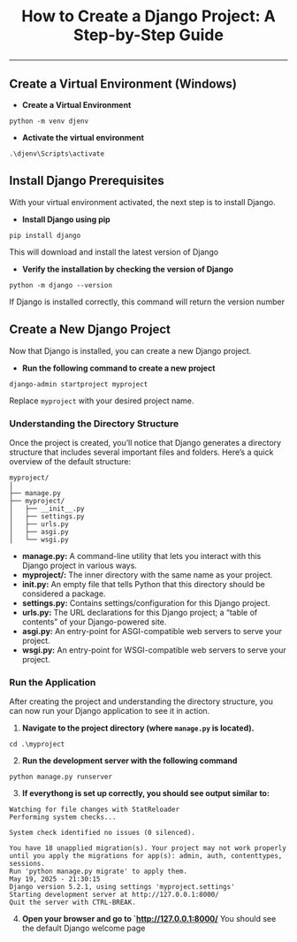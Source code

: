 # <p align="center">How to Create a Django Project: A Step-by-Step Guide</p>
---

## Create a Virtual Environment (Windows)
* **Create a Virtual Environment**
```
python -m venv djenv
```
* **Activate the virtual environment**
```
.\djenv\Scripts\activate
```
## Install Django Prerequisites
With your virtual environment activated, the next step is to install Django.
* **Install Django using pip**
```
pip install django
```
This will download and install the latest version of Django
* **Verify the installation by checking the version of Django**
```
python -m django --version
```
If Django is installed correctly, this command will return the version number

## Create a New Django Project
Now that Django is installed, you can create a new Django project.
* **Run the following command to create a new project**
```
django-admin startproject myproject
```
Replace `myproject` with your desired project name.

### Understanding the Directory Structure
Once the project is created, you’ll notice that Django generates a directory structure that includes several important files and folders. Here’s a quick overview of the default structure:
```
myproject/
│
├── manage.py
├── myproject/
│   ├── __init__.py
│   ├── settings.py
│   ├── urls.py
│   ├── asgi.py
│   └── wsgi.py
```
* **manage.py:** A command-line utility that lets you interact with this Django project in various ways.
* **myproject/:** The inner directory with the same name as your project.
* **init.py:** An empty file that tells Python that this directory should be considered a package.
* **settings.py:** Contains settings/configuration for this Django project.
* **urls.py:** The URL declarations for this Django project; a “table of contents” of your Django-powered site.
* **asgi.py:** An entry-point for ASGI-compatible web servers to serve your project.
* **wsgi.py:** An entry-point for WSGI-compatible web servers to serve your project.

### Run the Application
After creating the project and understanding the directory structure, you can now run your Django application to see it in action.
1. **Navigate to the project directory (where `manage.py` is located).**
```
cd .\myproject
```
2. **Run the development server with the following command**
```
python manage.py runserver
```
3. **If everythong is set up correctly, you should see output similar to:**
```
Watching for file changes with StatReloader
Performing system checks...

System check identified no issues (0 silenced).

You have 18 unapplied migration(s). Your project may not work properly until you apply the migrations for app(s): admin, auth, contenttypes, sessions.
Run 'python manage.py migrate' to apply them.
May 19, 2025 - 21:30:15
Django version 5.2.1, using settings 'myproject.settings'
Starting development server at http://127.0.0.1:8000/
Quit the server with CTRL-BREAK.
```
4. **Open your browser and go to `http://127.0.0.1:8000/**
You should see the default Django welcome page














